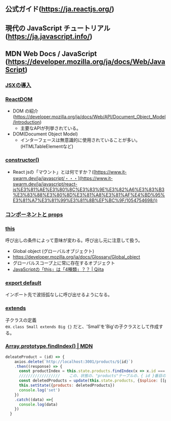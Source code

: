 ## 公式ガイド(https://ja.reactjs.org/)
## 現代の JavaScript チュートリアル(https://ja.javascript.info/)
## MDN Web Docs / JavaScript (https://developer.mozilla.org/ja/docs/Web/JavaScript)

### [JSXの導入](https://ja.reactjs.org/docs/introducing-jsx.html)

### [ReactDOM](https://ja.reactjs.org/docs/react-dom.html)
  - DOM の紹介(https://developer.mozilla.org/ja/docs/Web/API/Document_Object_Model/Introduction)
    - 主要なAPIが列挙されている。
  - DOM(Document Object Model)
    - インターフェースは無意識的に使用されていることが多い。(HTMLTableElementなど)
### [constructor()](https://ja.reactjs.org/docs/react-component.html#constructor)
- React jsの「マウント」とは何ですか？([https://www.it-swarm.dev/ja/javascript/・・・](https://www.it-swarm.dev/ja/javascript/react-js%E3%81%AE%E3%80%8C%E3%83%9E%E3%82%A6%E3%83%B3%E3%83%88%E3%80%8D%E3%81%A8%E3%81%AF%E4%BD%95%E3%81%A7%E3%81%99%E3%81%8B%EF%BC%9F/1054754698/))

### [コンポーネントと props](https://ja.reactjs.org/docs/components-and-props.html)

### [this](https://developer.mozilla.org/ja/docs/Web/JavaScript/Reference/Operators/this)
呼び出しの条件によって意味が変わる。呼び出し元に注意して扱う。
  - Global object (グローバルオブジェクト)
  - https://developer.mozilla.org/ja/docs/Glossary/Global_object
  - グローバルスコープ上に常に存在するオブジェクト
- [JavaScriptの「this」は「4種類」？？ | Qiita](https://qiita.com/takeharu/items/9935ce476a17d6258e27)

### [export default](https://ja.javascript.info/import-export#ref-535)
インポート先で波括弧なしに呼び出せるようになる。

### [extends](https://developer.mozilla.org/ja/docs/Web/JavaScript/Reference/Classes/extends)
子クラスの定義  
ex. ```class Small extends Big {}``` だと、'Small'を'Big'の子クラスとして作成する。

### [Array.prototype.findIndex() | MDN](https://developer.mozilla.org/ja/docs/Web/JavaScript/Reference/Global_Objects/Array/findIndex)
~~~js
deleateProduct = (id) => {
    axios.delete(`http://localhost:3001/products/${id}`)
    .then((response) => {
      const productIndex = this.state.products.findIndex(x => x.id === id)
      //////////////////    この、状態の、"products"テーブルの、{ id }番目のもの。
      const deletedProducts = update(this.state.products, {$splice: [[productIndex, 1]]})
      this.setState({products: deletedProducts})
      console.log('set')
    })
    .catch((data) =>{
      console.log(data)
    })
  }
~~~
